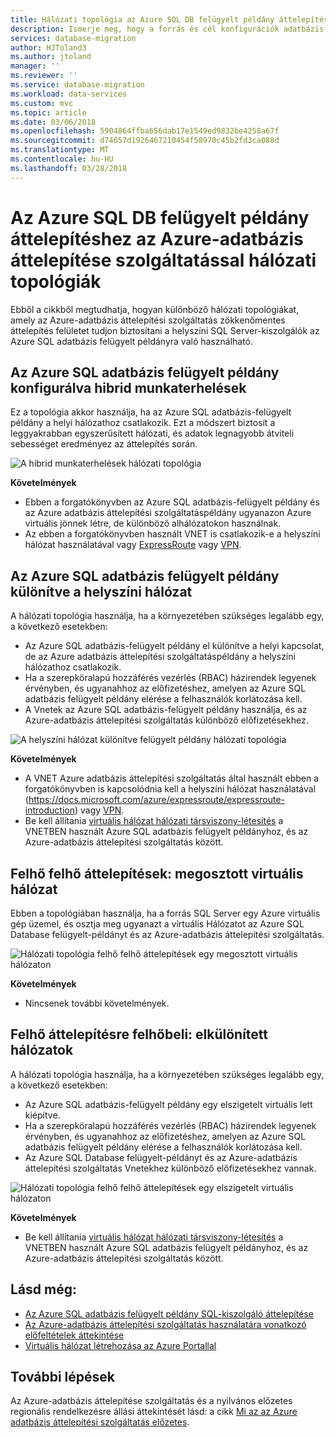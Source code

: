 ```yaml
---
title: Hálózati topológia az Azure SQL DB felügyelt példány áttelepítéshez az Azure-adatbázis áttelepítése szolgáltatással |} Microsoft Docs
description: Ismerje meg, hogy a forrás és cél konfigurációk adatbázis áttelepítési szolgáltatás.
services: database-migration
author: HJToland3
ms.author: jtoland
manager: ''
ms.reviewer: ''
ms.service: database-migration
ms.workload: data-services
ms.custom: mvc
ms.topic: article
ms.date: 03/06/2018
ms.openlocfilehash: 5904864ffba656dab17e1549ed9832be4258a67f
ms.sourcegitcommit: d74657d1926467210454f58970c45b2fd3ca088d
ms.translationtype: MT
ms.contentlocale: hu-HU
ms.lasthandoff: 03/28/2018
---
```

# <a name="network-topologies-for-azure-sql-db-managed-instance-migrations-using-the-azure-database-migration-service"></a>Az Azure SQL DB felügyelt példány áttelepítéshez az Azure-adatbázis áttelepítése szolgáltatással hálózati topológiák
Ebből a cikkből megtudhatja, hogyan különböző hálózati topológiákat, amely az Azure-adatbázis áttelepítési szolgáltatás zökkenőmentes áttelepítés felületet tudjon biztosítani a helyszíni SQL Server-kiszolgálók az Azure SQL adatbázis felügyelt példányra való használható.

## <a name="azure-sql-database-managed-instance-configured-for-hybrid-workloads"></a>Az Azure SQL adatbázis felügyelt példány konfigurálva hibrid munkaterhelések 
Ez a topológia akkor használja, ha az Azure SQL adatbázis-felügyelt példány a helyi hálózathoz csatlakozik. Ezt a módszert biztosít a leggyakrabban egyszerűsített hálózati, és adatok legnagyobb átviteli sebességet eredményez az áttelepítés során.

![A hibrid munkaterhelések hálózati topológia](media\resource-network-topologies\hybrid-workloads.png)

**Követelmények**
- Ebben a forgatókönyvben az Azure SQL adatbázis-felügyelt példány és az Azure adatbázis áttelepítési szolgáltatáspéldány ugyanazon Azure virtuális jönnek létre, de különböző alhálózatokon használnak.  
- Az ebben a forgatókönyvben használt VNET is csatlakozik-e a helyszíni hálózat használatával vagy [ExpressRoute](https://docs.microsoft.com/azure/expressroute/expressroute-introduction) vagy [VPN](https://docs.microsoft.com/azure/vpn-gateway/vpn-gateway-about-vpngateways).

## <a name="azure-sql-database-managed-instance-isolated-from-the-on-premises-network"></a>Az Azure SQL adatbázis felügyelt példány különítve a helyszíni hálózat
A hálózati topológia használja, ha a környezetében szükséges legalább egy, a következő esetekben:
- Az Azure SQL adatbázis-felügyelt példány el különítve a helyi kapcsolat, de az Azure adatbázis áttelepítési szolgáltatáspéldány a helyszíni hálózathoz csatlakozik.
- Ha a szerepköralapú hozzáférés vezérlés (RBAC) házirendek legyenek érvényben, és ugyanahhoz az előfizetéshez, amelyen az Azure SQL adatbázis felügyelt példány elérése a felhasználók korlátozása kell.
- A Vnetek az Azure SQL adatbázis-felügyelt példány használja, és az Azure-adatbázis áttelepítési szolgáltatás különböző előfizetésekhez.

![A helyszíni hálózat különítve felügyelt példány hálózati topológia](media\resource-network-topologies\mi-isolated-workload.png)

**Követelmények**
- A VNET Azure adatbázis áttelepítési szolgáltatás által használt ebben a forgatókönyvben is kapcsolódnia kell a helyszíni hálózat használatával (https://docs.microsoft.com/azure/expressroute/expressroute-introduction) vagy [VPN](https://docs.microsoft.com/azure/vpn-gateway/vpn-gateway-about-vpngateways).
- Be kell állítania [virtuális hálózat hálózati társviszony-létesítés](https://docs.microsoft.com/azure/virtual-network/virtual-network-peering-overview) a VNETBEN használt Azure SQL adatbázis felügyelt példányhoz, és az Azure-adatbázis áttelepítési szolgáltatás között.


## <a name="cloud-to-cloud-migrations-shared-vnet"></a>Felhő felhő áttelepítések: megosztott virtuális hálózat

Ebben a topológiában használja, ha a forrás SQL Server egy Azure virtuális gép üzemel, és osztja meg ugyanazt a virtuális Hálózatot az Azure SQL Database felügyelt-példányt és az Azure-adatbázis áttelepítési szolgáltatás.

![Hálózati topológia felhő felhő áttelepítések egy megosztott virtuális hálózaton](media\resource-network-topologies\cloud-to-cloud.png)

**Követelmények**
- Nincsenek további követelmények.

## <a name="cloud-to-cloud-migrations-isolated-vnet"></a>Felhő áttelepítésre felhőbeli: elkülönített hálózatok

A hálózati topológia használja, ha a környezetében szükséges legalább egy, a következő esetekben:
- Az Azure SQL adatbázis-felügyelt példány egy elszigetelt virtuális lett kiépítve.
- Ha a szerepköralapú hozzáférés vezérlés (RBAC) házirendek legyenek érvényben, és ugyanahhoz az előfizetéshez, amelyen az Azure SQL adatbázis felügyelt példány elérése a felhasználók korlátozása kell.
- Az Azure SQL Database felügyelt-példányt és az Azure-adatbázis áttelepítési szolgáltatás Vnetekhez különböző előfizetésekhez vannak.

![Hálózati topológia felhő felhő áttelepítések egy elszigetelt virtuális hálózaton](media\resource-network-topologies\cloud-to-cloud-isolated.png)

**Követelmények**
- Be kell állítania [virtuális hálózat hálózati társviszony-létesítés](https://docs.microsoft.com/azure/virtual-network/virtual-network-peering-overview) a VNETBEN használt Azure SQL adatbázis felügyelt példányhoz, és az Azure-adatbázis áttelepítési szolgáltatás között.


## <a name="see-also"></a>Lásd még:
- [Az Azure SQL adatbázis felügyelt példány SQL-kiszolgáló áttelepítése](https://docs.microsoft.com/azure/dms/tutorial-sql-server-to-managed-instance)
- [Az Azure-adatbázis áttelepítési szolgáltatás használatára vonatkozó előfeltételek áttekintése](https://docs.microsoft.com/azure/dms/pre-reqs)
- [Virtuális hálózat létrehozása az Azure Portallal](https://docs.microsoft.com/azure/virtual-network/quick-create-portal)

## <a name="next-steps"></a>További lépések
Az Azure-adatbázis áttelepítése szolgáltatás és a nyilvános előzetes regionális rendelkezésre állási áttekintését lásd: a cikk [Mi az az Azure adatbázis áttelepítési szolgáltatás előzetes](dms-overview.md). 